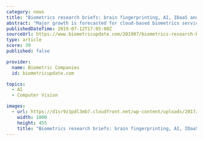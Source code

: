 ```yaml
---
category: news
title: "Biometrics research briefs: brain fingerprinting, AI, IDaaS and facial recognition"
abstract: "Major growth is forecasted for cloud-based biometrics services, which could surpass $26 billion in revenue by 2027. Market research this week for biometrics and related industries also suggests rapid growth in artificial intelligence, slightly more modest ..."
publishedDateTime: 2019-07-12T17:05:00Z
sourceUrl: https://www.biometricupdate.com/201907/biometrics-research-briefs-brain-fingerprinting-ai-idaas-and-facial-recognition
type: article
score: 39
published: false

provider:
  name: Biometric Companies
  id: biometricupdate.com

topics:
  - AI
  - Computer Vision

images:
  - url: https://d1sr9z1pdl3mb7.cloudfront.net/wp-content/uploads/2017/07/09170452/multimodal-biometrics.jpg
    width: 1000
    height: 455
    title: "Biometrics research briefs: brain fingerprinting, AI, IDaaS and facial recognition"
---
```

